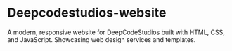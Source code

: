 # Deepcodestudios-website
A modern, responsive website for DeepCodeStudios built with HTML, CSS, and JavaScript. Showcasing web design services and templates.
